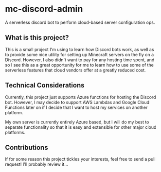 # mc-discord-admin
A serverless discord bot to perform cloud-based server configuration ops.

## What is this project?
This is a small project I'm using to learn how Discord bots work, as well as to 
provide some nice utility for setting up Minecraft servers on the fly on a
Discord. However, I also didn't want to pay for any hosting time spent, and so
I see this as a great opportunity for me to learn how to use some of the
serverless features that cloud vendors offer at a greatly reduced cost.

## Technical Considerations
Currently, this project just supports Azure functions for hosting the Discord
bot. However, I may decide to support AWS Lambdas and Google Cloud Functions
later on if I decide that I want to host my services on another platform.

My own server is currently entirely Azure based, but I will do my best to
separate functionality so that it is easy and extensible for other major
cloud platforms.

## Contributions
If for some reason this project tickles your interests, feel free to send a 
pull request! I'll probably review it...